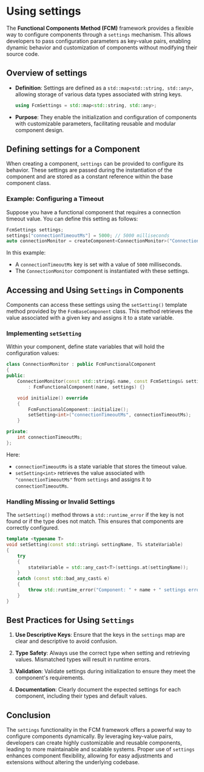# Using settings

The **Functional Components Method (FCM)** framework provides a flexible way to configure components through a `settings` mechanism. This allows developers to pass configuration parameters as key-value pairs, enabling dynamic behavior and customization of components without modifying their source code.

## Overview of settings

- **Definition**: Settings are defined as a `std::map<std::string, std::any>`, allowing storage of various data types associated with string keys.
  
  ```cpp
  using FcmSettings = std::map<std::string, std::any>;
  ```

- **Purpose**: They enable the initialization and configuration of components with customizable parameters, facilitating reusable and modular component design.

## Defining settings for a Component

When creating a component, `settings` can be provided to configure its behavior. These settings are passed during the instantiation of the component and are stored as a constant reference within the base component class.

### Example: Configuring a Timeout

Suppose you have a functional component that requires a connection timeout value. You can define this setting as follows:

```cpp
FcmSettings settings;
settings["connectionTimeoutMs"] = 5000; // 5000 milliseconds
auto connectionMonitor = createComponent<ConnectionMonitor>("ConnectionMonitor", settings);
```

In this example:

- A `connectionTimeoutMs` key is set with a value of `5000` milliseconds.
- The `ConnectionMonitor` component is instantiated with these settings.

## Accessing and Using `Settings` in Components

Components can access these settings using the `setSetting()` template method provided by the `FcmBaseComponent` class. This method retrieves the value associated with a given key and assigns it to a state variable.

### Implementing `setSetting`

Within your component, define state variables that will hold the configuration values:

```cpp
class ConnectionMonitor : public FcmFunctionalComponent
{
public:
    ConnectionMonitor(const std::string& name, const FcmSettings& settings)
        : FcmFunctionalComponent(name, settings) {}

    void initialize() override 
    {
        FcmFunctionalComponent::initialize();
        setSetting<int>("connectionTimeoutMs", connectionTimeoutMs);
    }

private:
    int connectionTimeoutMs;
};
```

Here:

- `connectionTimeoutMs` is a state variable that stores the timeout value.
- `setSetting<int>` retrieves the value associated with `"connectionTimeoutMs"` from `settings` and assigns it to `connectionTimeoutMs`.

### Handling Missing or Invalid Settings

The `setSetting()` method throws a `std::runtime_error` if the key is not found or if the type does not match. This ensures that components are correctly configured.

```cpp
template <typename T>
void setSetting(const std::string& settingName, T& stateVariable) 
{
    try 
    {
        stateVariable = std::any_cast<T>(settings.at(settingName));
    }
    catch (const std::bad_any_cast& e)
    {
        throw std::runtime_error("Component: " + name + " settings error: " + e.what());
    }
}
```

## Best Practices for Using `Settings`

1. **Use Descriptive Keys**: Ensure that the keys in the `settings` map are clear and descriptive to avoid confusion.

2. **Type Safety**: Always use the correct type when setting and retrieving values. Mismatched types will result in runtime errors.

3. **Validation**: Validate settings during initialization to ensure they meet the component's requirements.

5. **Documentation**: Clearly document the expected settings for each component, including their types and default values.

## Conclusion

The `settings` functionality in the FCM framework offers a powerful way to configure components dynamically. By leveraging key-value pairs, developers can create highly customizable and reusable components, leading to more maintainable and scalable systems. Proper use of `settings` enhances component flexibility, allowing for easy adjustments and extensions without altering the underlying codebase.

